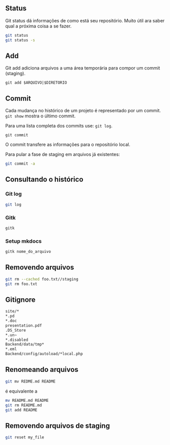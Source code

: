 ## Status

Git status dá informações de como está seu repositório. Muito útil
ara saber qual a próxima coisa a se fazer.

```sh
git status
git status -s

```

## Add

Git add adiciona arquivos a uma área temporária
para compor um commit (staging).

```
git add $ARQUIVO|$DIRETORIO
```

## Commit

Cada mudança no histórico de um projeto é representado por um
commit. `git show` mostra o  último commit.

Para uma lista completa dos commits use: `git log`.

```
git commit
```

O commit transfere as informações para o repositório local.

Para pular a fase de staging em arquivos já existentes:

```sh
git commit -a

```

## Consultando o histórico

### Git log

```sh
git log

```

### Gitk

```sh
gitk

```

### Setup mkdocs


```sh
gitk nome_do_arquivo

```

## Removendo arquivos

```sh
git rm --cached foo.txt//staging
git rm foo.txt

```

## Gitignore

```sh
site/*
*.pd
*.doc
presentation.pdf
.DS_Store
*.un~
*.disabled
Backend/data/tmp*
*.eml
Backend/config/autoload/*local.php

```
## Renomeando arquivos

```sh
git mv REDME.md README

```

é equivalente a

```sh
mv README.md README
git rm README.md
git add README

```


## Removendo arquivos de staging

```sh
git reset my_file
```

